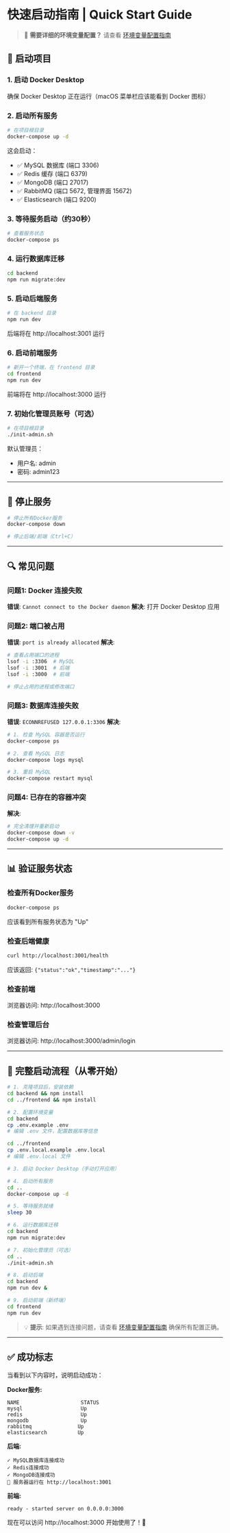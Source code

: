 # 快速启动指南 | Quick Start Guide

> 📖 **需要详细的环境变量配置？** 请查看 [环境变量配置指南](./ENV_SETUP.md)

## 🚀 启动项目

### 1. 启动 Docker Desktop
确保 Docker Desktop 正在运行（macOS 菜单栏应该能看到 Docker 图标）

### 2. 启动所有服务
```bash
# 在项目根目录
docker-compose up -d
```

这会启动：
- ✅ MySQL 数据库 (端口 3306)
- ✅ Redis 缓存 (端口 6379)
- ✅ MongoDB (端口 27017)
- ✅ RabbitMQ (端口 5672, 管理界面 15672)
- ✅ Elasticsearch (端口 9200)

### 3. 等待服务启动（约30秒）
```bash
# 查看服务状态
docker-compose ps
```

### 4. 运行数据库迁移
```bash
cd backend
npm run migrate:dev
```

### 5. 启动后端服务
```bash
# 在 backend 目录
npm run dev
```

后端将在 http://localhost:3001 运行

### 6. 启动前端服务
```bash
# 新开一个终端，在 frontend 目录
cd frontend
npm run dev
```

前端将在 http://localhost:3000 运行

### 7. 初始化管理员账号（可选）
```bash
# 在项目根目录
./init-admin.sh
```

默认管理员：
- 用户名: admin
- 密码: admin123

---

## 🛑 停止服务

```bash
# 停止所有Docker服务
docker-compose down

# 停止后端/前端（Ctrl+C）
```

---

## 🔍 常见问题

### 问题1: Docker 连接失败
**错误**: `Cannot connect to the Docker daemon`
**解决**: 打开 Docker Desktop 应用

### 问题2: 端口被占用
**错误**: `port is already allocated`
**解决**: 
```bash
# 查看占用端口的进程
lsof -i :3306  # MySQL
lsof -i :3001  # 后端
lsof -i :3000  # 前端

# 停止占用的进程或修改端口
```

### 问题3: 数据库连接失败
**错误**: `ECONNREFUSED 127.0.0.1:3306`
**解决**:
```bash
# 1. 检查 MySQL 容器是否运行
docker-compose ps

# 2. 查看 MySQL 日志
docker-compose logs mysql

# 3. 重启 MySQL
docker-compose restart mysql
```

### 问题4: 已存在的容器冲突
**解决**:
```bash
# 完全清理并重新启动
docker-compose down -v
docker-compose up -d
```

---

## 📊 验证服务状态

### 检查所有Docker服务
```bash
docker-compose ps
```

应该看到所有服务状态为 "Up"

### 检查后端健康
```bash
curl http://localhost:3001/health
```

应该返回: `{"status":"ok","timestamp":"..."}`

### 检查前端
浏览器访问: http://localhost:3000

### 检查管理后台
浏览器访问: http://localhost:3000/admin/login

---

## 🎯 完整启动流程（从零开始）

```bash
# 1. 克隆项目后，安装依赖
cd backend && npm install
cd ../frontend && npm install

# 2. 配置环境变量
cd backend
cp .env.example .env
# 编辑 .env 文件，配置数据库等信息

cd ../frontend
cp .env.local.example .env.local
# 编辑 .env.local 文件

# 3. 启动 Docker Desktop（手动打开应用）

# 4. 启动所有服务
cd ..
docker-compose up -d

# 5. 等待服务就绪
sleep 30

# 6. 运行数据库迁移
cd backend
npm run migrate:dev

# 7. 初始化管理员（可选）
cd ..
./init-admin.sh

# 8. 启动后端
cd backend
npm run dev &

# 9. 启动前端（新终端）
cd frontend
npm run dev
```

> 💡 **提示**: 如果遇到连接问题，请查看 [环境变量配置指南](./ENV_SETUP.md) 确保所有配置正确。

---

## ✅ 成功标志

当看到以下内容时，说明启动成功：

**Docker服务:**
```
NAME                    STATUS
mysql                   Up
redis                   Up
mongodb                 Up
rabbitmq               Up
elasticsearch          Up
```

**后端:**
```
✓ MySQL数据库连接成功
✓ Redis连接成功
✓ MongoDB连接成功
🚀 服务器运行在 http://localhost:3001
```

**前端:**
```
ready - started server on 0.0.0.0:3000
```

现在可以访问 http://localhost:3000 开始使用了！🎉

